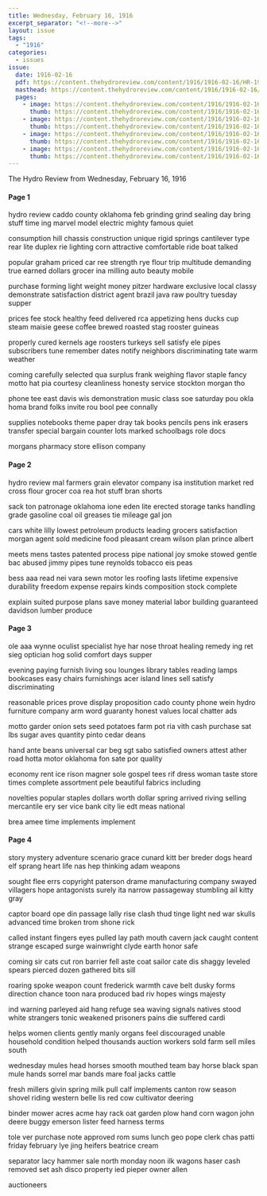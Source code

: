 ```yaml
---
title: Wednesday, February 16, 1916
excerpt_separator: "<!--more-->"
layout: issue
tags:
  - "1916"
categories:
  - issues
issue:
  date: 1916-02-16
  pdf: https://content.thehydroreview.com/content/1916/1916-02-16/HR-1916-02-16.pdf
  masthead: https://content.thehydroreview.com/content/1916/1916-02-16/masthead/HR-1916-02-16.jpg
  pages:
    - image: https://content.thehydroreview.com/content/1916/1916-02-16/medium/HR-1916-02-16-01.jpg
      thumb: https://content.thehydroreview.com/content/1916/1916-02-16/thumbnails/HR-1916-02-16-01.jpg
    - image: https://content.thehydroreview.com/content/1916/1916-02-16/medium/HR-1916-02-16-02.jpg
      thumb: https://content.thehydroreview.com/content/1916/1916-02-16/thumbnails/HR-1916-02-16-02.jpg
    - image: https://content.thehydroreview.com/content/1916/1916-02-16/medium/HR-1916-02-16-03.jpg
      thumb: https://content.thehydroreview.com/content/1916/1916-02-16/thumbnails/HR-1916-02-16-03.jpg
    - image: https://content.thehydroreview.com/content/1916/1916-02-16/medium/HR-1916-02-16-04.jpg
      thumb: https://content.thehydroreview.com/content/1916/1916-02-16/thumbnails/HR-1916-02-16-04.jpg
---
```


The Hydro Review from Wednesday, February 16, 1916

<!--more-->

<h4>Page 1</h4>
<p>hydro review caddo county oklahoma feb grinding grind sealing day bring stuff time ing marvel model electric mighty famous quiet</p>
<p>consumption hill chassis construction unique rigid springs cantilever type rear lite duplex rie lighting corn attractive comfortable ride boat talked</p>
<p>popular graham priced car ree strength rye flour trip multitude demanding true earned dollars grocer ina milling auto beauty mobile</p>
<p>purchase forming light weight money pitzer hardware exclusive local classy demonstrate satisfaction district agent brazil java raw poultry tuesday supper</p>
<p>prices fee stock healthy feed delivered rca appetizing hens ducks cup steam maisie geese coffee brewed roasted stag rooster guineas</p>
<p>properly cured kernels age roosters turkeys sell satisfy ele pipes subscribers tune remember dates notify neighbors discriminating tate warm weather</p>
<p>coming carefully selected qua surplus frank weighing flavor staple fancy motto hat pia courtesy cleanliness honesty service stockton morgan tho</p>
<p>phone tee east davis wis demonstration music class soe saturday pou okla homa brand folks invite rou bool pee connally</p>
<p>supplies notebooks theme paper dray tak books pencils pens ink erasers transfer special bargain counter lots marked schoolbags role docs</p>
<p>morgans pharmacy store ellison company</p>
<h4>Page 2</h4>
<p>hydro review mal farmers grain elevator company isa institution market red cross flour grocer coa rea hot stuff bran shorts</p>
<p>sack ton patronage oklahoma ione eden lite erected storage tanks handling grade gasoline coal oil greases tie mileage gal jon</p>
<p>cars white lilly lowest petroleum products leading grocers satisfaction morgan agent sold medicine food pleasant cream wilson plan prince albert</p>
<p>meets mens tastes patented process pipe national joy smoke stowed gentle bac abused jimmy pipes tune reynolds tobacco eis peas</p>
<p>bess aaa read nei vara sewn motor les roofing lasts lifetime expensive durability freedom expense repairs kinds composition stock complete</p>
<p>explain suited purpose plans save money material labor building guaranteed davidson lumber produce</p>
<h4>Page 3</h4>
<p>ole aaa wynne oculist specialist hye har nose throat healing remedy ing ret sieg optician hog solid comfort days supper</p>
<p>evening paying furnish living sou lounges library tables reading lamps bookcases easy chairs furnishings acer island lines sell satisfy discriminating</p>
<p>reasonable prices prove display proposition cado county phone wein hydro furniture company arm word guaranty honest values local chatter ads</p>
<p>motto garder onion sets seed potatoes farm pot ria vith cash purchase sat lbs sugar aves quantity pinto cedar deans</p>
<p>hand ante beans universal car beg sgt sabo satisfied owners attest ather road hotta motor oklahoma fon sate por quality</p>
<p>economy rent ice rison magner sole gospel tees rif dress woman taste store times complete assortment pele beautiful fabrics including</p>
<p>novelties popular staples dollars worth dollar spring arrived riving selling mercantile ery ser vice bank city lie edt meas national</p>
<p>brea amee time implements implement</p>
<h4>Page 4</h4>
<p>story mystery adventure scenario grace cunard kitt ber breder dogs heard elf sprang heart life nas hep thinking adam weapons</p>
<p>sought flee errs copyright paterson drame manufacturing company swayed villagers hope antagonists surely ita narrow passageway stumbling ail kitty gray</p>
<p>captor board ope din passage lally rise clash thud tinge light ned war skulls advanced time broken trom shone rick</p>
<p>called instant fingers eyes pulled lay path mouth cavern jack caught content strange escaped surge wainwright clyde earth honor safe</p>
<p>coming sir cats cut ron barrier fell aste coat sailor cate dis shaggy leveled spears pierced dozen gathered bits sill</p>
<p>roaring spoke weapon count frederick warmth cave belt dusky forms direction chance toon nara produced bad riv hopes wings majesty</p>
<p>ind warning parleyed aid hang refuge sea waving signals natives stood white strangers tonic weakened prisoners pains die suffered cardi</p>
<p>helps women clients gently manly organs feel discouraged unable household condition helped thousands auction workers sold farm sell miles south</p>
<p>wednesday mules head horses smooth mouthed team bay horse black span mule hands sorrel mar bands mare foal jacks cattle</p>
<p>fresh millers givin spring milk pull calf implements canton row season shovel riding western belle lis red cow cultivator deering</p>
<p>binder mower acres acme hay rack oat garden plow hand corn wagon john deere buggy emerson lister feed harness terms</p>
<p>tole ver purchase note approved rom sums lunch geo pope clerk chas patti friday february lye jing heifers beatrice cream</p>
<p>separator lacy hammer sale north monday noon ilk wagons haser cash removed set ash disco property ied pieper owner allen</p>
<p>auctioneers</p>
